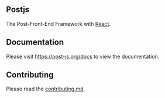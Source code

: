 ## Postjs
The Post-Front-End Framework with [React](https://reactjs.org).

## Documentation
Please visit https://post-js.org/docs to view the documentation.

## Contributing
Please read the [contributing.md](contributing.md).